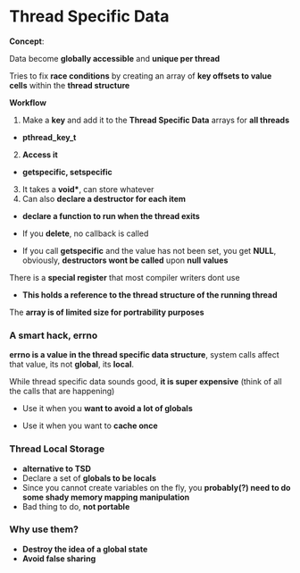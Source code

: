 # Thread Specific Data

__Concept__:

Data become __globally accessible__ and __unique per thread__

Tries to fix __race conditions__ by creating an array of __key offsets to value cells__ within the __thread structure__

__Workflow__

1) Make a __key__ and add it to the __Thread Specific Data__ arrays for __all threads__
* __pthread_key_t__
2) __Access it__
* __getspecific, setspecific__
3) It takes a __void*__, can store whatever
4) Can also __declare a destructor for each item__
* __declare a function to run when the thread exits__

* If you __delete__, no callback is called
* If you call __getspecific__ and the value has not been set, you get __NULL__, obviously, __destructors wont be called__ upon __null values__

There is a __special register__ that most compiler writers dont use
* __This holds a reference to the thread structure of the running thread__

The __array is of limited size for portrability purposes__

### __A smart hack, errno__

__errno is a value in the thread specific data structure__, system calls affect that value, its not __global__, its __local__.

While thread specific data sounds good, __it is super expensive__ (think of all the calls that are happening)

* Use it when you __want to avoid a lot of globals__

* Use it when you want to __cache once__

### __Thread Local Storage__

* __alternative to TSD__
* Declare a set of __globals to be locals__
* Since you cannot create variables on the fly, you __probably(?) need to do some shady memory mapping manipulation__
* Bad thing to do, __not portable__

### __Why use them?__

* __Destroy the idea of a global state__
* __Avoid false sharing__